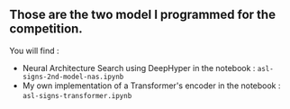 Those are the two model I programmed for the competition.
---
You will find : 
- Neural Architecture Search using DeepHyper in the notebook : ````asl-signs-2nd-model-nas.ipynb````
- My own implementation of a Transformer's encoder in the notebook : ````asl-signs-transformer.ipynb````
